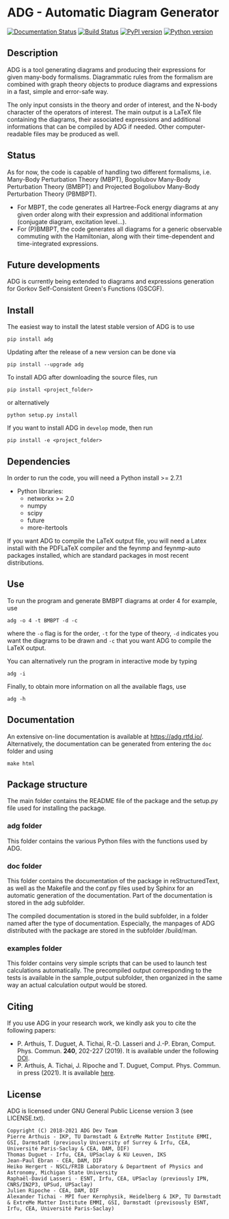 # ADG - Automatic Diagram Generator

[![Documentation Status](https://readthedocs.org/projects/adg/badge/?version=master)](https://adg.readthedocs.io/en/master/?badge=master)
[![Build Status](https://travis-ci.com/adgproject/adg.svg?branch=master)](https://travis-ci.com/adgproject/adg)
[![PyPI version](https://img.shields.io/pypi/v/adg.svg)](https://pypi.org/project/adg/)
[![Python version](https://img.shields.io/pypi/pyversions/adg)](https://pypi.org/project/adg/)

## Description
ADG is a tool generating diagrams and producing their expressions for given
many-body formalisms. Diagrammatic rules from the formalism are combined with
graph theory objects to produce diagrams and expressions in a fast, simple and
error-safe way.

The only input consists in the theory and order of interest, and the N-body
character of the operators of interest. The main output is a LaTeX file
containing the diagrams, their associated expressions and additional
informations that can be compiled by ADG if needed. Other computer-readable
files may be produced as well.

## Status
As for now, the code is capable of handling two different formalisms, i.e.
Many-Body Perturbation Theory (MBPT), Bogoliubov Many-Body Perturbation
Theory (BMBPT) and Projected Bogoliubov Many-Body Perturbation Theory (PBMBPT).
  - For MBPT, the code generates all Hartree-Fock energy diagrams at any given
    order along with their expression and additional information
    (conjugate diagram, excitation level...).
  - For (P)BMBPT, the code generates all diagrams for a generic observable
    commuting with the Hamiltonian, along with their time-dependent and
    time-integrated expressions.

## Future developments
ADG is currently being extended to diagrams and expressions generation for
Gorkov Self-Consistent Green's Functions (GSCGF).

## Install
The easiest way to install the latest stable version of ADG is to use
```
pip install adg
```
Updating after the release of a new version can be done via
```
pip install --upgrade adg
```

To install ADG after downloading the source files, run
```
pip install <project_folder>
```
or alternatively
```
python setup.py install
```
If you want to install ADG in ```develop``` mode, then run
```
pip install -e <project_folder>
```

## Dependencies
In order to run the code, you will need a Python install >= 2.7.1
  - Python libraries:
  	* networkx >= 2.0
    * numpy
    * scipy
    * future
    * more-itertools

If you want ADG to compile the LaTeX output file, you will need a Latex install
with the PDFLaTeX compiler and the feynmp and feynmp-auto packages installed,
which are standard packages in most recent distributions.


## Use
To run the program and generate BMBPT diagrams at order 4 for example, use
```
adg -o 4 -t BMBPT -d -c
```
where the ```-o``` flag is for the order, ```-t``` for the type of theory,
```-d``` indicates you want the diagrams to be drawn and ```-c``` that you want
ADG to compile the LaTeX output.

You can alternatively run the program in interactive mode by typing
```
adg -i
```

Finally, to obtain more information on all the available flags, use
```
adg -h
```

## Documentation

An extensive on-line documentation is available at https://adg.rtfd.io/.
Alternatively, the documentation can be generated from entering the ```doc```
folder and using
```
make html
```

## Package structure

The main folder contains the README file of the package and the setup.py file
used for installing the package.

### adg folder

This folder contains the various Python files with the functions used by ADG.

### doc folder

This folder contains the documentation of the package in reStructuredText,
as well as the Makefile and the conf.py files used by Sphinx for an automatic
generation of the documentation. Part of the documentation is stored in the adg
subfolder.

The compiled documentation is stored in the build subfolder, in a folder named
after the type of documentation. Especially, the manpages of ADG distributed
with the package are stored in the subfolder /build/man.

### examples folder

This folder contains very simple scripts that can be used to launch test
calculations automatically. The precompiled output corresponding to the tests is
available in the sample_output subfolder, then organized in the same way an
actual calculation output would be stored.

## Citing
If you use ADG in your research work, we kindly ask you to cite the following
papers:
  - P. Arthuis, T. Duguet, A. Tichai, R.-D. Lasseri and J.-P. Ebran,
    Comput. Phys. Commun. **240**, 202-227 (2019). It is available under the
    following [DOI](https://doi.org/10.1016/j.cpc.2018.11.023).
  - P. Arthuis, A. Tichai, J. Ripoche and T. Duguet,
    Comput. Phys. Commun. in press (2021). It is available [here](https://doi.org/10.1016/j.cpc.2020.107677).

## License
ADG is licensed under GNU General Public License version 3 (see LICENSE.txt).
```
Copyright (C) 2018-2021 ADG Dev Team
Pierre Arthuis - IKP, TU Darmstadt & ExtreMe Matter Institute EMMI, GSI, Darmstadt (previously University of Surrey & Irfu, CEA, Université Paris-Saclay & CEA, DAM, DIF)
Thomas Duguet - Irfu, CEA, UPSaclay & KU Leuven, IKS
Jean-Paul Ebran - CEA, DAM, DIF
Heiko Hergert - NSCL/FRIB Laboratory & Department of Physics and Astronomy, Michigan State University
Raphaël-David Lasseri - ESNT, Irfu, CEA, UPSaclay (previously IPN, CNRS/IN2P3, UPSud, UPSaclay)
Julien Ripoche - CEA, DAM, DIF
Alexander Tichai - MPI fuer Kernphysik, Heidelberg & IKP, TU Darmstadt & ExtreMe Matter Institute EMMI, GSI, Darmstadt (previsously ESNT, Irfu, CEA, Université Paris-Saclay)
```
